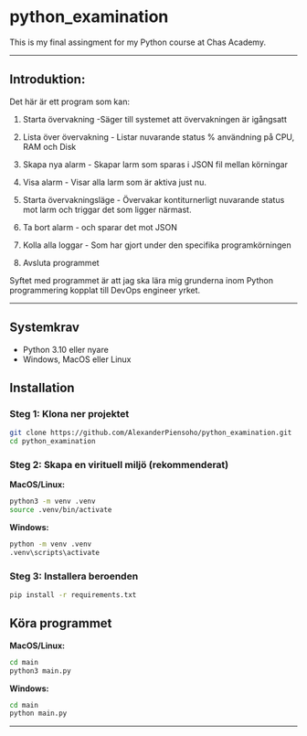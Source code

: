 # python_examination
This is my final assingment for my Python course at Chas Academy.

-----------------------------------------------------------------------------------------------------------------------

## Introduktion:
Det här är ett program som kan:
1. Starta övervakning -Säger till systemet att övervakningen är igångsatt

2. Lista över övervakning - Listar nuvarande status % användning på CPU, RAM och Disk

3. Skapa nya alarm - Skapar larm som sparas i JSON fil mellan körningar

4. Visa alarm - Visar alla larm som är aktiva just nu.

5. Starta övervakningsläge - Övervakar kontiturnerligt nuvarande status mot larm och triggar det som ligger närmast.

6. Ta bort alarm - och sparar det mot JSON

7. Kolla alla loggar - Som har gjort under den specifika programkörningen

8. Avsluta programmet

Syftet med programmet är att jag ska lära mig grunderna inom Python programmering kopplat till DevOps engineer yrket.

-----------------------------------------------------------------------------------------------------------------------

## Systemkrav
- Python 3.10 eller nyare
- Windows, MacOS eller Linux

## Installation
### Steg 1: Klona ner projektet
```bash
git clone https://github.com/AlexanderPiensoho/python_examination.git
cd python_examination
```
### Steg 2: Skapa en virituell miljö (rekommenderat)
**MacOS/Linux:**
```bash
python3 -m venv .venv
source .venv/bin/activate
```
**Windows:**
```bash
python -m venv .venv
.venv\scripts\activate
```
### Steg 3: Installera beroenden
```bash
pip install -r requirements.txt
```

## Köra programmet
**MacOS/Linux:**
```bash
cd main
python3 main.py
```

**Windows:**
```bash
cd main
python main.py
```
-----------------------------------------------------------------------------------------------------------------------